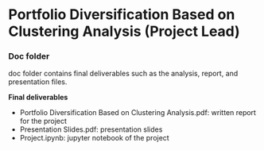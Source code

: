# Portfolio Diversification Based on Clustering Analysis (Project Lead)
### Doc folder
doc folder contains final deliverables such as the analysis, report, and presentation files.

**Final deliverables**
+ Portfolio Diversification Based on Clustering Analysis.pdf: written report for the project
+ Presentation Slides.pdf: presentation slides
+ Project.ipynb: jupyter notebook of the project
